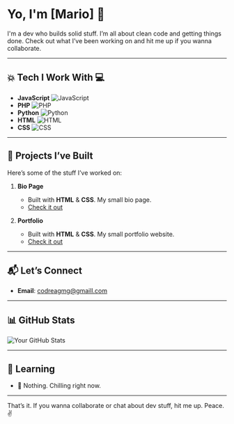 # Yo, I'm [Mario] 👊

I'm a dev who builds solid stuff. I’m all about clean code and getting things done. Check out what I’ve been working on and hit me up if you wanna collaborate.

---

## 💥 Tech I Work With 💻

- **JavaScript** ![JavaScript](https://upload.wikimedia.org/wikipedia/commons/6/6a/JavaScript-logo.png)
- **PHP** ![PHP](https://upload.wikimedia.org/wikipedia/commons/2/27/PHP-logo.svg)
- **Python** ![Python](https://upload.wikimedia.org/wikipedia/commons/c/c3/Python-logo-notext.svg)
- **HTML** ![HTML](https://upload.wikimedia.org/wikipedia/commons/thumb/3/3b/HTML5_logo_and_wordmark.svg/800px-HTML5_logo_and_wordmark.svg.png)
- **CSS** ![CSS](https://upload.wikimedia.org/wikipedia/commons/6/62/CSS3_logo.svg)

---

## 🚀 Projects I’ve Built

Here’s some of the stuff I’ve worked on:

1. **Bio Page**  
   - Built with **HTML** & **CSS**. My small bio page.  
   - [Check it out](https://github.com/sudo-mario/mybio)

2. **Portfolio**  
   - Built with **HTML** & **CSS**. My small portfolio website.  
   - [Check it out](https://github.com/sudo-mario/edge.me)


---

## 📬 Let’s Connect

- **Email**: [codreagmg@gmaill.com](mailto:codreagmg@gmail.com)

---

## 📊 GitHub Stats

![Your GitHub Stats](https://github-readme-stats.vercel.app/api?username=sudo-mario&show_icons=true&hide_title=true&count_private=true&hide=prs&theme=dark)

---

## 👾 Learning

- 🌱 Nothing. Chilling right now.

---

That’s it. If you wanna collaborate or chat about dev stuff, hit me up. Peace. ✌️
